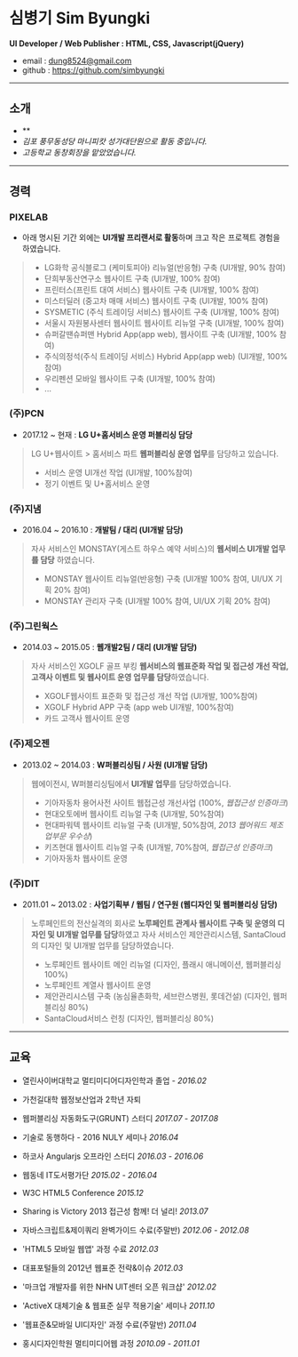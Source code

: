 # 심병기 Sim Byungki
**UI Developer / Web Publisher : HTML, CSS, Javascript(jQuery)**
- email : dung8524@gmail.com
- github : https://github.com/simbyungki

***

## 소개
- **
- *김포 풍무동성당 마니피캇 성가대단원으로 활동 중입니다.*
- *고등학교 동창회장을 맡았었습니다.*

***

## 경력
### PIXELAB
- 아래 명시된 기간 외에는 **UI개발 프리랜서로 활동**하며 크고 작은 프로젝트 경험을 하였습니다.
> - LG화학 공식블로그 (케미토피아) 리뉴얼(반응형) 구축 (UI개발, 90% 참여)
> - 단희부동산연구소 웹사이트 구축 (UI개발, 100% 참여)
> - 프린터스(프린트 대여 서비스) 웹사이트 구축 (UI개발, 100% 참여)
> - 미스터딜러 (중고차 매매 서비스) 웹사이트 구축 (UI개발, 100% 참여)
> - SYSMETIC (주식 트레이딩 서비스) 웹사이트 구축 (UI개발, 100% 참여)
> - 서울시 자원봉사센터 웹사이트 웹사이트 리뉴얼 구축 (UI개발, 100% 참여)
> - 슈퍼갈땐슈퍼맨 Hybrid App(app web), 웹사이트 구축 (UI개발, 100% 참여)
> - 주식의정석(주식 트레이딩 서비스) Hybrid App(app web) (UI개발, 100% 참여)
> - 우리펜션 모바일 웹사이트 구축 (UI개발, 100% 참여)
> - ...

### (주)PCN
- 2017.12 ~ 현재 : **LG U+홈서비스 운영 퍼블리싱 담당**
> LG U+웹사이트 > 홈서비스 파트 **웹퍼블리싱 운영 업무**를 담당하고 있습니다.
> - 서비스 운영 UI개선 작업 (UI개발, 100%참여)
> - 정기 이벤트 및 U+홈서비스 운영

### (주)지냄
- 2016.04 ~ 2016.10 : **개발팀 / 대리 (UI개발 담당)**
> 자사 서비스인 MONSTAY(게스트 하우스 예약 서비스)의 **웹서비스 UI개발 업무를 담당** 하였습니다.
> - MONSTAY 웹사이트 리뉴얼(반응형) 구축 (UI개발 100% 참여, UI/UX 기획 20% 참여)
> - MONSTAY 관리자 구축 (UI개발 100% 참여, UI/UX 기획 20% 참여)

### (주)그린웍스  
- 2014.03 ~ 2015.05 : **웹개발2팀 / 대리 (UI개발 담당)**
> 자사 서비스인 XGOLF 골프 부킹 **웹서비스의 웹표준화 작업 및 접근성 개선 작업, 고객사 이벤트 및 웹사이트 운영 업무를 담당**하였습니다. 
> - XGOLF웹사이트 표준화 및 접근성 개선 작업 (UI개발, 100%참여)
> - XGOLF Hybrid APP 구축 (app web UI개발, 100%참여)
> - 카드 고객사 웹사이트 운영

### (주)제오젠
- 2013.02 ~ 2014.03 : **W퍼블리싱팀 / 사원 (UI개발 담당)**
> 웹에이전시, W퍼블리싱팀에서 **UI개발 업무**를 담당하였습니다.
> - 기아자동차 용어사전 사이트 웹접근성 개선사업 (100%, *웹접근성 인증마크*)
> - 현대오토에버 웹사이트 리뉴얼 구축 (UI개발, 50%참여)
> - 현대파워텍 웹사이트 리뉴얼 구축 (UI개발, 50%참여, *2013 웹어워드 제조업부문 우수상*)
> - 키즈현대 웹사이트 리뉴얼 구축 (UI개발, 70%참여, *웹접근성 인증마크*)
> - 기아자동차 웹사이트 운영

### (주)DIT
- 2011.01 ~ 2013.02 : **사업기획부 / 웹팀 / 연구원 (웹디자인 및 웹퍼블리싱 담당)**
> 노루페인트의 전산실격의 회사로 **노루페인트 관계사 웹사이트 구축 및 운영의 디자인 및 UI개발 업무를 담당**하였고 자사 서비스인 제안관리시스템, SantaCloud의 디자인 및 UI개발 업무를 담당하였습니다.  
> - 노루페인트 웹사이트 메인 리뉴얼 (디자인, 플래시 애니메이션, 웹퍼블리싱 100%)
> - 노루페인트 계열사 웹사이트 운영
> - 제안관리시스템 구축 (농심율촌화학, 세브란스병원, 롯데건설) (디자인, 웹퍼블리싱 80%)
> - SantaCloud서비스 런칭 (디자인, 웹퍼블리싱 80%)

***

## 교육
- 열린사이버대학교 멀티미디어디자인학과 졸업 - *2016.02*
- 가천길대학 웹정보산업과 2학년 자퇴

- 웹퍼블리싱 자동화도구(GRUNT) 스터디 *2017.07 - 2017.08*
- 기술로 동행하다 - 2016 NULY 세미나 *2016.04*
- 하코사 Angularjs 오프라인 스터디 *2016.03 - 2016.06*
- 웹동네 IT도서평가단 *2015.02 - 2016.04*
- W3C HTML5 Conference *2015.12*
- Sharing is Victory 2013 접근성 함께! 더 널리! *2013.07*
- 자바스크립트&제이쿼리 완벽가이드 수료(주말반) *2012.06 - 2012.08*
- 'HTML5 모바일 웹앱' 과정 수료 *2012.03*
- 대표포털들의 2012년 웹표준 전략&이슈  *2012.03*
- '마크업 개발자를 위한 NHN UIT센터 오픈 워크샵'  *2012.02*
- 'ActiveX 대체기술 & 웹표준 실무 적용기술' 세미나  *2011.10*
- '웹표준&모바일 UI디자인' 과정 수료(주말반)  *2011.04*
- 홍시디자인학원 멀티미디어웹 과정  *2010.09 - 2011.01*
